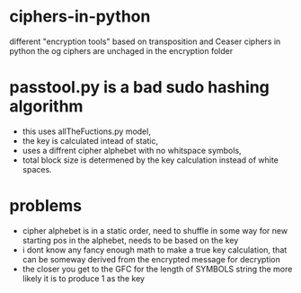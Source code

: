 # ciphers-in-python
different "encryption tools" based on transposition and Ceaser ciphers in python
the og ciphers are unchaged in the encryption folder
# passtool.py is a bad sudo hashing algorithm
- this uses allTheFuctions.py model, 
- the key is calculated intead of static, 
- uses a diffrent cipher alphebet with no whitspace symbols,
- total block size is determened by the key calculation instead of white spaces.
# problems
- cipher alphebet is in a static order, need to shuffle in some way for new starting pos in the alphebet, needs to be based on the key
- i dont know any fancy enough math to make a true key calculation, that can be someway derived from the encrypted message for decryption
- the closer you get to the GFC for the length of SYMBOLS string the more likely it is to produce 1 as the key 
